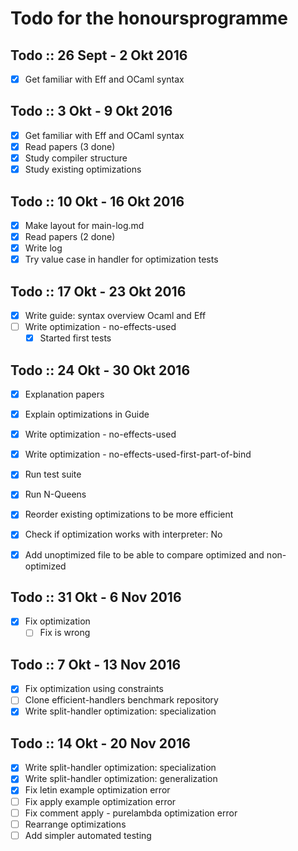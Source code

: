 # Todo for the honoursprogramme

## Todo :: 26 Sept - 2 Okt 2016
- [x] Get familiar with Eff and OCaml syntax

## Todo :: 3 Okt - 9 Okt 2016
- [x] Get familiar with Eff and OCaml syntax
- [x] Read papers (3 done)
- [x] Study compiler structure
- [x] Study existing optimizations

## Todo :: 10 Okt - 16 Okt 2016
- [x] Make layout for main-log.md
- [x] Read papers (2 done)
- [x] Write log
- [x] Try value case in handler for optimization tests

## Todo :: 17 Okt - 23 Okt 2016
- [x] Write guide: syntax overview Ocaml and Eff
- [ ] Write optimization - no-effects-used
    * [x] Started first tests

## Todo :: 24 Okt - 30 Okt 2016
- [x] Explanation papers
- [x] Explain optimizations in Guide
- [x] Write optimization - no-effects-used
- [x] Write optimization - no-effects-used-first-part-of-bind
- [x] Run test suite
- [x] Run N-Queens
- [x] Reorder existing optimizations to be more efficient

- [x] Check if optimization works with interpreter: No
- [x] Add unoptimized file to be able to compare optimized and non-optimized

## Todo :: 31 Okt - 6 Nov 2016
- [x] Fix optimization
  * [ ] Fix is wrong

## Todo :: 7 Okt - 13 Nov 2016
- [x] Fix optimization using constraints
- [ ] Clone efficient-handlers benchmark repository
- [x] Write split-handler optimization: specialization

## Todo :: 14 Okt - 20 Nov 2016
- [x] Write split-handler optimization: specialization
- [x] Write split-handler optimization: generalization
- [x] Fix letin example optimization error
- [ ] Fix apply example optimization error
- [ ] Fix comment apply - purelambda optimization error
- [ ] Rearrange optimizations
- [ ] Add simpler automated testing
